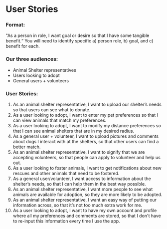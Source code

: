 # **User Stories**

### Format: 
"As a person in role, I want goal or desire so that I have some tangible benefit.“ 
You will need to identify specific a) person role,  b) goal, and c) benefit for each.

### Our three audiences:
-	Animal Shelter representatives
-	Users looking to adopt 
-	General users + volunteers
### User Stories: 
1.	As an animal shelter representative, I want to upload our shelter’s needs so that users can see what to donate.
2.	As a user looking to adopt, I want to enter my pet preferences so that I can view animals that match my preferences.
3.	As a user looking to adopt, I want to modify my distance preferences so that I can see animal shelters that are in my desired radius.
4.	As a general user + volunteer, I want to upload pictures and comments about dogs I interact with at the shelters, so that other users can find a better match.
5.	As an animal shelter representative, I want to signify that we are accepting volunteers, so that people can apply to volunteer and help us out.
6.	As a user looking to foster animals, I want to get notifications about new rescues and other animals that need to be fostered. 
7.	As a general user/volunteer, I want access to information about the shelter’s needs, so that I can help them in the best way possible. 
8.	As an animal shelter representative, I want more people to see what animals are available for adoption, so they are more likely to be adopted. 
9.	As an animal shelter representative, I want an easy way of putting our information across, so that it’s not too much extra work for me. 
10.	As a user looking to adopt, I want to have my own account and profile where all my preferences and comments are stored, so that I don't have to re-input this information every time I use the app.
